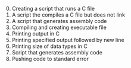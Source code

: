 0. Creating a script that runs a C file
1. A script the compiles a C file but does not link
2. A script that generates assembly code
3. Compiling and creating executable file
4. Printing output in C
5. Printing specified output followed by new line
6. Printing size of data types in C
7. Script that generates assembly code
8. Pushing code to standard error
